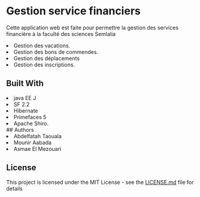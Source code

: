 # Gestion service financiers

Cette application web est faite pour permettre la gestion des services financière à la faculté des sciences Semlalia
<li> Gestion des vacations.</li>
<li> Gestion des bons de commendes.</li>
<li> Gestion des déplacements</li> 
<li> Gestion des inscriptions. </li>

## Built With
<li>java EE J</li>
<li>SF 2.2</li>
<li>Hibernate</li>
<li>Primefaces 5</li>
<li>Apache Shiro.</li>
## Authors
<li>Abdelfatah Taouala</li>
<li>Mounir Aabada</li>
<li>Asmae El Mezouari</li>

## License

This project is licensed under the MIT License - see the [LICENSE.md](https://github.com/abdotaouala/FSSMProject/blob/master/LICENSE.md) file for details 

